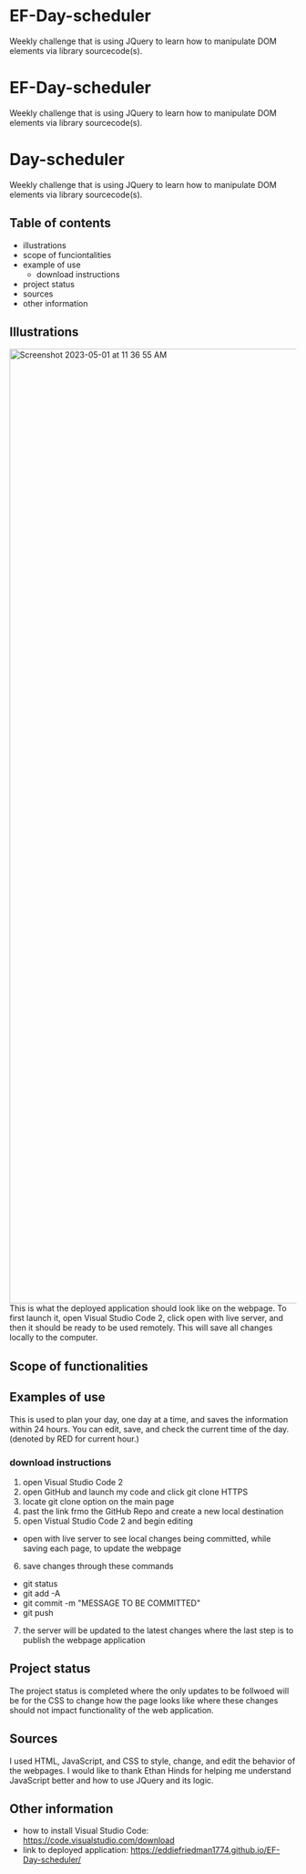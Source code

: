 # EF-Day-scheduler
Weekly challenge that is using JQuery to learn how to manipulate DOM elements via library sourcecode(s).
# EF-Day-scheduler
Weekly challenge that is using JQuery to learn how to manipulate DOM elements via library sourcecode(s).
# Day-scheduler
Weekly challenge that is using JQuery to learn how to manipulate DOM elements via library sourcecode(s).
## Table of contents
- illustrations
- scope of funciontalities
- example of use
  - download instructions
- project status
- sources 
- other information 
## Illustrations
<img width="1674" alt="Screenshot 2023-05-01 at 11 36 55 AM" src="https://user-images.githubusercontent.com/126469345/235429804-e0b2b96a-5104-4193-9dc4-2abd1970f406.png">
This is what the deployed application should look like on the webpage. To first launch it, open Visual Studio Code 2, click open with live server, and then it should be ready to be used remotely. This will save all changes locally to the computer.

## Scope of functionalities 
## Examples of use
This is used to plan your day, one day at a time, and saves the information within 24 hours. You can edit, save, and check the current time of the day. (denoted by RED for current hour.)

### download instructions
1) open Visual Studio Code 2 
2) open GitHub and launch my code and click git clone HTTPS
3) locate git clone option on the main page
4) past the link frmo the GitHub Repo and create a new local destination
5) open Vistual Studio Code 2 and begin editing 
  - open with live server to see local changes being committed, while saving each page, to update the webpage
 

6) save changes through these commands
  - git status 
  -  git add -A
  - git commit -m "MESSAGE TO BE COMMITTED"
  - git push

7) the server will be updated to the latest changes where the last step is to publish the webpage application

## Project status 
The project status is completed where the only updates to be follwoed will be for the CSS to change how the page looks like where these changes should not impact functionality of the web application.
## Sources
I used HTML, JavaScript, and CSS to style, change, and edit the behavior of the webpages.
I would like to thank Ethan Hinds for helping me understand JavaScript better and how to use JQuery and its logic.
## Other information
- how to install Visual Studio Code: https://code.visualstudio.com/download
- link to deployed application: https://eddiefriedman1774.github.io/EF-Day-scheduler/
